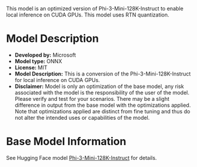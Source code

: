 This model is an optimized version of Phi-3-Mini-128K-Instruct to enable local inference on CUDA GPUs. This model uses RTN quantization.

# Model Description
- **Developed by:** Microsoft
- **Model type:** ONNX
- **License:** MIT
- **Model Description:** This is a conversion of the Phi-3-Mini-128K-Instruct for local inference on CUDA GPUs.
- **Disclaimer:** Model is only an optimization of the base model, any risk associated with the model is the responsibility of the user of the model. Please verify and test for your scenarios. There may be a slight difference in output from the base model with the optimizations applied. Note that optimizations applied are distinct from fine tuning and thus do not alter the intended uses or capabilities of the model.

# Base Model Information
See Hugging Face model [Phi-3-Mini-128K-Instruct](https://huggingface.co/microsoft/Phi-3-Mini-128K-Instruct) for details.